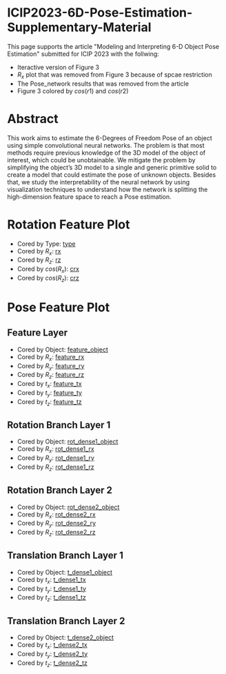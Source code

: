 # ICIP2023-6D-Pose-Estimation-Supplementary-Material

This page supports the article "Modeling and Interpreting 6-D Object Pose Estimation" submitted for ICIP 2023 with the follwing:
* Iteractive version of Figure 3
* $R_x$ plot that was removed from Figure 3 because of spcae restriction
* The Pose_network results that was removed from the article
* Figure 3 colored by $cos(r1)$ and $cos(r2)$

# Abstract

This work aims to estimate the 6-Degrees of Freedom Pose of an object using simple convolutional neural networks. The problem is that most methods require previous knowledge of the 3D model of the object of interest, which could be unobtainable. We mitigate the problem by simplifying the object’s 3D model to a single and generic primitive solid to create a model that could estimate the pose of unknown objects. Besides that, we study the interpretability of the neural network by using visualization techniques to understand how the network is splitting the high-dimension feature space to reach a Pose estimation.

# Rotation Feature Plot
* Cored by Type: [type](rot_networks/moved_tetrahedron_ResNet50/type.html)
* Cored by $R_x$: [rx](rot_networks/moved_tetrahedron_ResNet50/r1.html)
* Cored by $R_z$: [rz](rot_networks/moved_tetrahedron_ResNet50/r2.html)
* Cored by $cos(R_x)$: [crx](rot_networks/moved_tetrahedron_ResNet50/cos_r1.html)
* Cored by $cos(R_z)$: [crz](rot_networks/moved_tetrahedron_ResNet50/cos_r2.html)

# Pose Feature Plot
## Feature Layer
* Cored by Object: [feature_object](pose_networks/resnet50_combined_loss/feature_layer/object.html)
* Cored by $R_x$: [feature_rx](pose_networks/resnet50_combined_loss/feature_layer/roll.html)
* Cored by $R_y$: [feature_ry](pose_networks/resnet50_combined_loss/feature_layer/pitch.html)
* Cored by $R_z$: [feature_rz](pose_networks/resnet50_combined_loss/feature_layer/yaw.html)
* Cored by $t_x$: [feature_tx](pose_networks/resnet50_combined_loss/feature_layer/tx.html)
* Cored by $t_y$: [feature_ty](pose_networks/resnet50_combined_loss/feature_layer/ty.html)
* Cored by $t_z$: [feature_tz](pose_networks/resnet50_combined_loss/feature_layer/tz.html)

## Rotation Branch Layer 1
* Cored by Object: [rot_dense1_object](pose_networks/resnet50_combined_loss/rot_dense1/object.html)
* Cored by $R_x$: [rot_dense1_rx](pose_networks/resnet50_combined_loss/rot_dense1/roll.html)
* Cored by $R_y$: [rot_dense1_ry](pose_networks/resnet50_combined_loss/rot_dense1/pitch.html)
* Cored by $R_z$: [rot_dense1_rz](pose_networks/resnet50_combined_loss/rot_dense1/yaw.html)

## Rotation Branch Layer 2
* Cored by Object: [rot_dense2_object](pose_networks/resnet50_combined_loss/rot_dense2/object.html)
* Cored by $R_x$: [rot_dense2_rx](pose_networks/resnet50_combined_loss/rot_dense2/roll.html)
* Cored by $R_y$: [rot_dense2_ry](pose_networks/resnet50_combined_loss/rot_dense2/pitch.html)
* Cored by $R_z$: [rot_dense2_rz](pose_networks/resnet50_combined_loss/rot_dense2/yaw.html)

## Translation Branch Layer 1
* Cored by Object: [t_dense1_object](pose_networks/resnet50_combined_loss/t_dense1/object.html)
* Cored by $t_x$: [t_dense1_tx](pose_networks/resnet50_combined_loss/t_dense1/tx.html)
* Cored by $t_y$: [t_dense1_ty](pose_networks/resnet50_combined_loss/t_dense1/ty.html)
* Cored by $t_z$: [t_dense1_tz](pose_networks/resnet50_combined_loss/t_dense1/tz.html)

## Translation Branch Layer 2
* Cored by Object: [t_dense2_object](pose_networks/resnet50_combined_loss/t_dense2/object.html)
* Cored by $t_x$: [t_dense2_tx](pose_networks/resnet50_combined_loss/t_dense2/tx.html)
* Cored by $t_y$: [t_dense2_ty](pose_networks/resnet50_combined_loss/t_dense2/ty.html)
* Cored by $t_z$: [t_dense2_tz](pose_networks/resnet50_combined_loss/t_dense2/tz.html)